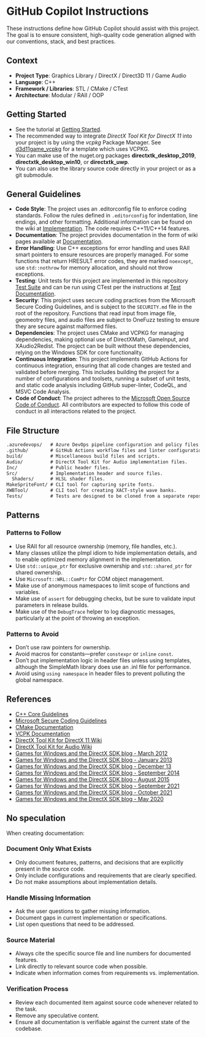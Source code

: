 # GitHub Copilot Instructions

These instructions define how GitHub Copilot should assist with this project. The goal is to ensure consistent, high-quality code generation aligned with our conventions, stack, and best practices.

## Context

- **Project Type**: Graphics Library / DirectX / Direct3D 11 / Game Audio
- **Language**: C++
- **Framework / Libraries**: STL / CMake / CTest
- **Architecture**: Modular / RAII / OOP

## Getting Started

- See the tutorial at [Getting Started](https://github.com/microsoft/DirectXTK/wiki/Getting-Started).
- The recommended way to integrate *DirectX Tool Kit for DirectX 11* into your project is by using the *vcpkg* Package Manager. See [d3d11game_vcpkg](https://github.com/walbourn/directx-vs-templates/tree/main/d3d11game_vcpkg) for a template which uses VCPKG.
- You can make use of the nuget.org packages **directxtk_desktop_2019**, **directxtk_desktop_win10**, or **directxtk_uwp**.
- You can also use the library source code directly in your project or as a git submodule.

## General Guidelines

- **Code Style**: The project uses an .editorconfig file to enforce coding standards. Follow the rules defined in `.editorconfig` for indentation, line endings, and other formatting. Additional information can be found on the wiki at [Implementation](https://github.com/microsoft/DirectXTK/wiki/Implementation). The code requires C++11/C++14 features.
- **Documentation**: The project provides documentation in the form of wiki pages available at [Documentation](https://github.com/microsoft/DirectXTK/wiki/).
- **Error Handling**: Use C++ exceptions for error handling and uses RAII smart pointers to ensure resources are properly managed. For some functions that return HRESULT error codes, they are marked `noexcept`, use `std::nothrow` for memory allocation, and should not throw exceptions.
- **Testing**: Unit tests for this project are implemented in this repository [Test Suite](https://github.com/walbourn/directxtktest/) and can be run using CTest per the instructions at [Test Documentation](https://github.com/walbourn/directxtktest/wiki).
- **Security**: This project uses secure coding practices from the Microsoft Secure Coding Guidelines, and is subject to the `SECURITY.md` file in the root of the repository. Functions that read input from image file, geomeotry files, and audio files are subject to OneFuzz testing to ensure they are secure against malformed files.
- **Dependencies**: The project uses CMake and VCPKG for managing dependencies, making optional use of DirectXMath, GameInput, and XAudio2Redist. The project can be built without these dependencies, relying on the Windows SDK for core functionality.
- **Continuous Integration**: This project implements GitHub Actions for continuous integration, ensuring that all code changes are tested and validated before merging. This includes building the project for a number of configurations and toolsets, running a subset of unit tests, and static code analysis including GitHub super-linter, CodeQL, and MSVC Code Analysis.
- **Code of Conduct**: The project adheres to the [Microsoft Open Source Code of Conduct](https://opensource.microsoft.com/codeofconduct/). All contributors are expected to follow this code of conduct in all interactions related to the project.

## File Structure

```txt
.azuredevops/   # Azure DevOps pipeline configuration and policy files.
.github/        # GitHub Actions workflow files and linter configuration files.
build/          # Miscellaneous build files and scripts.
Audio/          # DirectX Tool Kit for Audio implementation files.
Inc/            # Public header files.
Src/            # Implementation header and source files.
  Shaders/      # HLSL shader files.
MakeSpriteFont/ # CLI tool for capturing sprite fonts.
XWBTool/        # CLI tool for creating XACT-style wave banks.
Tests/          # Tests are designed to be cloned from a separate repository at this location.
```

## Patterns

### Patterns to Follow

- Use RAII for all resource ownership (memory, file handles, etc.).
- Many classes utilize the pImpl idiom to hide implementation details, and to enable optimized memory alignment in the implementation.
- Use `std::unique_ptr` for exclusive ownership and `std::shared_ptr` for shared ownership.
- Use `Microsoft::WRL::ComPtr` for COM object management.
- Make use of anonymous namespaces to limit scope of functions and variables.
- Make use of `assert` for debugging checks, but be sure to validate input parameters in release builds.
- Make use of the `DebugTrace` helper to log diagnostic messages, particularly at the point of throwing an exception.

### Patterns to Avoid

- Don’t use raw pointers for ownership.
- Avoid macros for constants—prefer `constexpr` or `inline` `const`.
- Don’t put implementation logic in header files unless using templates, although the SimpleMath library does use an .inl file for performance.
- Avoid using `using namespace` in header files to prevent polluting the global namespace.

## References

- [C++ Core Guidelines](https://isocpp.github.io/CppCoreGuidelines/CppCoreGuidelines)
- [Microsoft Secure Coding Guidelines](https://learn.microsoft.com/en-us/security/develop/secure-coding-guidelines)
- [CMake Documentation](https://cmake.org/documentation/)
- [VCPK Documentation](https://learn.microsoft.com/vcpkg/)
- [DirectX Tool Kit for DirectX 11 Wiki](https://github.com/microsoft/DirectXTK/wiki/)
- [DirectX Tool Kit for Audio Wiki](https://github.com/Microsoft/DirectXTK/wiki/Audio)
- [Games for Windows and the DirectX SDK blog - March 2012](https://walbourn.github.io/directxtk/)
- [Games for Windows and the DirectX SDK blog - January 2013](https://walbourn.github.io/directxtk-update/)
- [Games for Windows and the DirectX SDK blog - December 13](https://walbourn.github.io/directx-tool-kit-for-audio/)
- [Games for Windows and the DirectX SDK blog - September 2014](https://walbourn.github.io/directx-tool-kit-now-with-gamepads/)
- [Games for Windows and the DirectX SDK blog - August 2015](https://walbourn.github.io/directx-tool-kit-keyboard-and-mouse-support/)
- [Games for Windows and the DirectX SDK blog - September 2021](https://walbourn.github.io/latest-news-on-directx-tool-kit/)
- [Games for Windows and the DirectX SDK blog - October 2021](https://walbourn.github.io/directx-tool-kit-vertex-skinning-update/)
- [Games for Windows and the DirectX SDK blog - May 2020](https://walbourn.github.io/directx-tool-kit-for-audio-updates-and-a-direct3d-9-footnote/)

## No speculation

When creating documentation:

### Document Only What Exists

* Only document features, patterns, and decisions that are explicitly present in the source code.
* Only include configurations and requirements that are clearly specified.
* Do not make assumptions about implementation details.

### Handle Missing Information

* Ask the user questions to gather missing information.
* Document gaps in current implementation or specifications.
* List open questions that need to be addressed.

### Source Material

* Always cite the specific source file and line numbers for documented features.
* Link directly to relevant source code when possible.
* Indicate when information comes from requirements vs. implementation.

### Verification Process

* Review each documented item against source code whenever related to the task.
* Remove any speculative content.
* Ensure all documentation is verifiable against the current state of the codebase.
